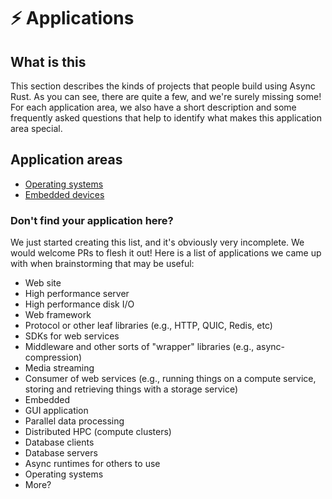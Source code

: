 # ⚡ Applications

## What is this

This section describes the kinds of projects that people build using Async Rust. As you can see, there are quite a few, and we're surely missing some! For each application area, we also have a short description and some frequently asked questions that help to identify what makes this application area special. 

## Application areas

* [Operating systems](./applications/os.md)
* [Embedded devices](./applications/embedded.md)

### Don't find your application here?

We just started creating this list, and it's obviously very incomplete. We would welcome PRs to flesh it out! Here is a list of applications we came up with when brainstorming that may be useful:

- Web site
- High performance server
- High performance disk I/O
- Web framework
- Protocol or other leaf libraries (e.g., HTTP, QUIC, Redis, etc)
- SDKs for web services
- Middleware and other sorts of "wrapper" libraries (e.g., async-compression)
- Media streaming
- Consumer of web services (e.g., running things on a compute service, storing and retrieving things with a storage service)
- Embedded 
- GUI application
- Parallel data processing
- Distributed HPC (compute clusters)
- Database clients
- Database servers
- Async runtimes for others to use
- Operating systems
- More?

